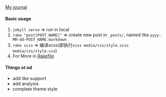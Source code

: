 [My journal](http://xhwSkhizein.github.io)

#### Basic usage

1. `jekyll serve` => run in local
2. `rake "post[POST_NAME]"` => create new post in `_posts/`, named like `yyyy-MM-dd-POST_NAME.markdown`
3. `rake scss` => 编译scss(即执行`scss media/css/style.scss media/css/style.css`)
4. For More in [Rakefile](https://github.com/xhwSkhizein/xhwSkhizein.github.io/blob/master/Rakefile)



#### Things ot od

* add like support
* add analysis
* complete theme style
